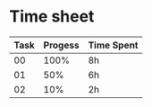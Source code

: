 Time sheet
==========

|Task|Progess|Time Spent|
|----|-------|----------|
|00|100%|8h|
|01|50%|6h|
|02|10%|2h|
